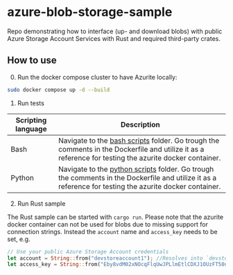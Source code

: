 # azure-blob-storage-sample

Repo demonstrating how to interface (up- and download blobs) with public Azure Storage Account Services with Rust and required third-party crates.

## How to use

0. Run the docker compose cluster to have Azurite locally:

```bash
sudo docker compose up -d --build
```

1. Run tests

| Scripting language | Description | 
|----------|----------|
| Bash | Navigate to the [bash scripts](./scripts/bash/) folder. Go trough the comments in the Dockerfile and utilize it as a reference for testing the azurite docker container. | 
| Python | Navigate to the [python scripts](./scripts/python/) folder. Go trough the comments in the Dockerfile and utilize it as a reference for testing the azurite docker container. | 

2. Run Rust sample

The Rust sample can be started with `cargo run`. Please note that the azurite docker container can not be used for blobs due to missing support for connection strings. Instead the `account` name and `access_key` needs to be set, e.g.

```rust
// Use your public Azure Storage Account credentials
let account = String::from("devstoreaccount1"); //Resolves into `devstoreaccount1.blob.core.windows.net`
let access_key = String::from("Eby8vdM02xNOcqFlqUwJPLlmEtlCDXJ1OUzFT50uSRZ6IFsuFq2UVErCz4I6tq/K1SZFPTOtr/KBHBeksoGMGw==");
```
